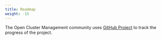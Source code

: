 ```yaml
---
title: Roadmap
weight: -15
---
```


The Open Cluster Management community uses [GitHub Project](https://github.com/open-cluster-management-io/community/projects/2) to track the progress of the project.

